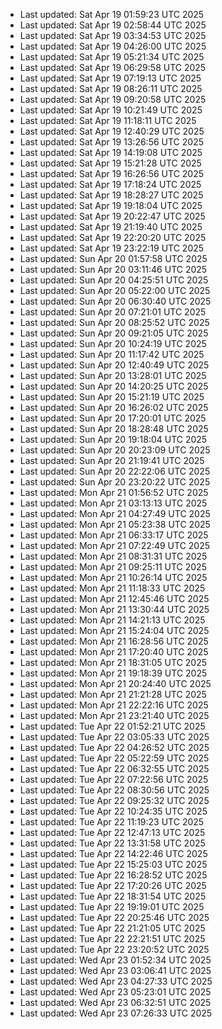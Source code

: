 
- Last updated: Sat Apr 19 01:59:23 UTC 2025
- Last updated: Sat Apr 19 02:58:44 UTC 2025
- Last updated: Sat Apr 19 03:34:53 UTC 2025
- Last updated: Sat Apr 19 04:26:00 UTC 2025
- Last updated: Sat Apr 19 05:21:34 UTC 2025
- Last updated: Sat Apr 19 06:29:58 UTC 2025
- Last updated: Sat Apr 19 07:19:13 UTC 2025
- Last updated: Sat Apr 19 08:26:11 UTC 2025
- Last updated: Sat Apr 19 09:20:58 UTC 2025
- Last updated: Sat Apr 19 10:21:49 UTC 2025
- Last updated: Sat Apr 19 11:18:11 UTC 2025
- Last updated: Sat Apr 19 12:40:29 UTC 2025
- Last updated: Sat Apr 19 13:26:56 UTC 2025
- Last updated: Sat Apr 19 14:19:08 UTC 2025
- Last updated: Sat Apr 19 15:21:28 UTC 2025
- Last updated: Sat Apr 19 16:26:56 UTC 2025
- Last updated: Sat Apr 19 17:18:24 UTC 2025
- Last updated: Sat Apr 19 18:28:27 UTC 2025
- Last updated: Sat Apr 19 19:18:04 UTC 2025
- Last updated: Sat Apr 19 20:22:47 UTC 2025
- Last updated: Sat Apr 19 21:19:40 UTC 2025
- Last updated: Sat Apr 19 22:20:20 UTC 2025
- Last updated: Sat Apr 19 23:22:19 UTC 2025
- Last updated: Sun Apr 20 01:57:58 UTC 2025
- Last updated: Sun Apr 20 03:11:46 UTC 2025
- Last updated: Sun Apr 20 04:25:51 UTC 2025
- Last updated: Sun Apr 20 05:22:00 UTC 2025
- Last updated: Sun Apr 20 06:30:40 UTC 2025
- Last updated: Sun Apr 20 07:21:01 UTC 2025
- Last updated: Sun Apr 20 08:25:52 UTC 2025
- Last updated: Sun Apr 20 09:21:05 UTC 2025
- Last updated: Sun Apr 20 10:24:19 UTC 2025
- Last updated: Sun Apr 20 11:17:42 UTC 2025
- Last updated: Sun Apr 20 12:40:49 UTC 2025
- Last updated: Sun Apr 20 13:28:01 UTC 2025
- Last updated: Sun Apr 20 14:20:25 UTC 2025
- Last updated: Sun Apr 20 15:21:19 UTC 2025
- Last updated: Sun Apr 20 16:26:02 UTC 2025
- Last updated: Sun Apr 20 17:20:01 UTC 2025
- Last updated: Sun Apr 20 18:28:48 UTC 2025
- Last updated: Sun Apr 20 19:18:04 UTC 2025
- Last updated: Sun Apr 20 20:23:09 UTC 2025
- Last updated: Sun Apr 20 21:19:41 UTC 2025
- Last updated: Sun Apr 20 22:22:06 UTC 2025
- Last updated: Sun Apr 20 23:20:22 UTC 2025
- Last updated: Mon Apr 21 01:56:52 UTC 2025
- Last updated: Mon Apr 21 03:13:13 UTC 2025
- Last updated: Mon Apr 21 04:27:49 UTC 2025
- Last updated: Mon Apr 21 05:23:38 UTC 2025
- Last updated: Mon Apr 21 06:33:17 UTC 2025
- Last updated: Mon Apr 21 07:22:49 UTC 2025
- Last updated: Mon Apr 21 08:31:31 UTC 2025
- Last updated: Mon Apr 21 09:25:11 UTC 2025
- Last updated: Mon Apr 21 10:26:14 UTC 2025
- Last updated: Mon Apr 21 11:18:33 UTC 2025
- Last updated: Mon Apr 21 12:45:46 UTC 2025
- Last updated: Mon Apr 21 13:30:44 UTC 2025
- Last updated: Mon Apr 21 14:21:13 UTC 2025
- Last updated: Mon Apr 21 15:24:04 UTC 2025
- Last updated: Mon Apr 21 16:28:56 UTC 2025
- Last updated: Mon Apr 21 17:20:40 UTC 2025
- Last updated: Mon Apr 21 18:31:05 UTC 2025
- Last updated: Mon Apr 21 19:18:39 UTC 2025
- Last updated: Mon Apr 21 20:24:40 UTC 2025
- Last updated: Mon Apr 21 21:21:28 UTC 2025
- Last updated: Mon Apr 21 22:22:16 UTC 2025
- Last updated: Mon Apr 21 23:21:40 UTC 2025
- Last updated: Tue Apr 22 01:52:21 UTC 2025
- Last updated: Tue Apr 22 03:05:33 UTC 2025
- Last updated: Tue Apr 22 04:26:52 UTC 2025
- Last updated: Tue Apr 22 05:22:59 UTC 2025
- Last updated: Tue Apr 22 06:32:55 UTC 2025
- Last updated: Tue Apr 22 07:22:56 UTC 2025
- Last updated: Tue Apr 22 08:30:56 UTC 2025
- Last updated: Tue Apr 22 09:25:32 UTC 2025
- Last updated: Tue Apr 22 10:24:35 UTC 2025
- Last updated: Tue Apr 22 11:19:23 UTC 2025
- Last updated: Tue Apr 22 12:47:13 UTC 2025
- Last updated: Tue Apr 22 13:31:58 UTC 2025
- Last updated: Tue Apr 22 14:22:46 UTC 2025
- Last updated: Tue Apr 22 15:25:03 UTC 2025
- Last updated: Tue Apr 22 16:28:52 UTC 2025
- Last updated: Tue Apr 22 17:20:26 UTC 2025
- Last updated: Tue Apr 22 18:31:54 UTC 2025
- Last updated: Tue Apr 22 19:19:01 UTC 2025
- Last updated: Tue Apr 22 20:25:46 UTC 2025
- Last updated: Tue Apr 22 21:21:05 UTC 2025
- Last updated: Tue Apr 22 22:21:51 UTC 2025
- Last updated: Tue Apr 22 23:20:52 UTC 2025
- Last updated: Wed Apr 23 01:52:34 UTC 2025
- Last updated: Wed Apr 23 03:06:41 UTC 2025
- Last updated: Wed Apr 23 04:27:33 UTC 2025
- Last updated: Wed Apr 23 05:23:01 UTC 2025
- Last updated: Wed Apr 23 06:32:51 UTC 2025
- Last updated: Wed Apr 23 07:26:33 UTC 2025
